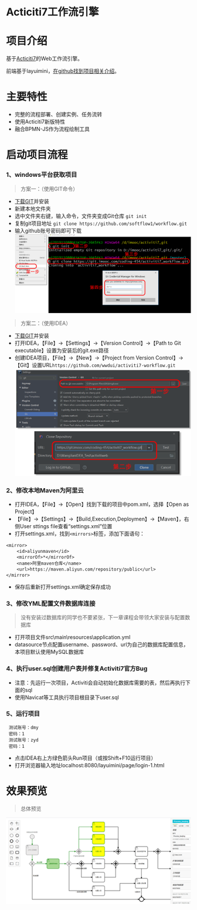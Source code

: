 Acticiti7工作流引擎
===============
# 项目介绍

基于[Acticiti7](https://github.com/Activiti/Activiti)的Web工作流引擎。

前端基于layuimini，[在github找到项目相关介绍](https://github.com/zhongshaofa/layuimini/releases)。

# 主要特性
* 完整的流程部署、创建实例、任务流转
* 使用Acticiti7新版特性
* 融合BPMN-JS作为流程绘制工具
 
# 启动项目流程

### 1、windows平台获取项目
 > 方案一：（使用GIT命令）

 * [下载GIT](https://git-scm.com/downloads)并安装
 * 新建本地文件夹
 * 选中文件夹右键，输入命令，文件夹变成Git仓库 `git init`
 * 复制git项目地址 `git clone https://github.com/softflow1/workflow.git`
 * 输入github账号密码即可下载
![Image text](./src/main/resources/static/git_show/0003.png)



 > 方案二：（使用IDEA）

 * [下载GIT](https://git-scm.com/downloads)并安装
 * 打开IDEA，【File】->【Settings】->【Version Control】->【Path to Git executable】设置为安装后的git.exe路径
 * 创建IDEA项目，【File】->【New】->【Project from Version Control】->【Git】设置URL`https://github.com/wwdui/activiti7-workflow.git`
 ![Image text](./src/main/resources/static/git_show/0004.png)




### 2、修改本地Maven为阿里云
 * 打开IDEA，【File】->【Open】找到下载的项目中pom.xml，选择【Open as Project】
 * 【File】->【Settings】->【Build,Execution,Deploymen】->【Maven】，右侧User sttings file查看“settings.xml”位置
 * 打开settings.xml，找到`<mirrors>`标签，添加下面语句：
 
 ```
 <mirror>
     <id>aliyunmaven</id>
     <mirrorOf>*</mirrorOf>
     <name>阿里maven仓库</name>
     <url>https://maven.aliyun.com/repository/public</url>
 </mirror>
 ```
 * 保存后重新打开settings.xml确定保存成功

### 3、修改YML配置文件数据库连接
> 没有安装过数据库的同学也不要紧张，下一章课程会带领大家安装与配置数据库

 * 打开项目文件src\main\resources\application.yml
 * datasource节点配置username、password、url为自己的数据库配置信息，本项目默认使用MySQL数据库

### 4、执行user.sql创建用户表并修复Activiti7官方Bug
 * 注意：先运行一次项目，Activiti会自动初始化数据库需要的表，然后再执行下面的sql
 * 使用Navicat等工具执行项目根目录下user.sql


### 5、运行项目
>
     测试账号：dmy
     密码：1
     测试账号：zyd
     密码：1

* 点击IDEA右上方绿色箭头Run项目（或按Shift+F10运行项目）
* 打开浏览器输入地址localhost:8080/layuimini/page/login-1.html

# 效果预览
> 总体预览


![Image text](./src/main/resources/static/git_show/0002.gif)
